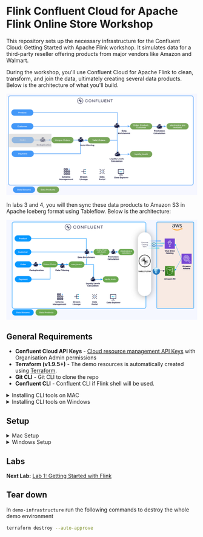 # Flink Confluent Cloud for Apache Flink Online Store Workshop

This repository sets up the necessary infrastructure for the Confluent Cloud: Getting Started with Apache Flink workshop. It simulates data for a third-party reseller offering products from major vendors like Amazon and Walmart.

During the workshop, you'll use Confluent Cloud for Apache Flink to clean, transform, and join the data, ultimately creating several data products. Below is the architecture of what you'll build.

![lab 1 and 2 architecture](flink-getting-started/img/architecture_lab2.png)

In labs 3 and 4, you will then sync these data products to Amazon S3 in Apache Iceberg format using Tableflow. Below is the architecture:

![lab 3 and 4 architecture](tableflow-labs/img/lab-3-and-4-architecture.png)

## General Requirements

* **Confluent Cloud API Keys** - [Cloud resource management API Keys](https://docs.confluent.io/cloud/current/security/authenticate/workload-identities/service-accounts/api-keys/overview.html#resource-scopes) with Organisation Admin permissions
* **Terraform (v1.9.5+)** - The demo resources is automatically created using [Terraform](https://www.terraform.io).
* **Git CLI** - Git CLI to clone the repo 
* **Confluent CLI** - Confluent CLI if Flink shell will be used.

<details>
<summary>Installing CLI tools on MAC</summary>

Install `git` and `terraform` by running:

```bash
brew install git terraform
```

[Optional] Install `confluent` CLI by running:
```bash
brew install confluent
```


</details>


<details>
<summary>Installing CLI tools on Windows</summary>

Install `git` and `terraform` by running:

```powershell
winget install --id Git.Git -e
winget install --id Hashicorp.Terraform -e
```
[Optional] Install `confluent` CLI by running:
```
winget install --id ConfluentInc.Confluent-CLI -e
```
</details> 


## Setup

<details>
<summary>Mac Setup</summary>

First, clone the repo and change directory to `demo-infrastructure`

```bash
git clone <repo_url>
cd confluent-cloud-flink-workshop/demo-infrastructure
```

In the `demo-infrastructure` directory, create a `terraform.tfvars` file to store the Confluent Cloud API keys required by Terraform. Replace the placeholders below with your own keys and `{prefix}` with your intials.

```bash
cat > ./terraform.tfvars <<EOF
confluent_cloud_api_key = "{Confluent Cloud API Key}"
confluent_cloud_api_secret = "{Confluent Cloud API Key Secret}"
prefix = "{prefix}"
EOF
```


In `demo-infrastructure` run the following commands to set up the whole demo environment

```bash
terraform init
terraform apply --auto-approve
```

Source the demo environment variables 


```bash
source env.sh
```

</details>

<details>
<summary>Windows Setup</summary>

First, clone the repo and change directory to `demo-infrastructure`

```bash
git clone <repo_url>
cd confluent-cloud-flink-workshop\demo-infrastructure
```

In the `demo-infrastructure` directory, create a `terraform.tfvars` file to store the Confluent Cloud API keys required by Terraform. Replace the placeholders below with your own keys and `{prefix}` with your intials.

```bash
echo confluent_cloud_api_key = "{Confluent Cloud API Key}" > terraform.tfvars
echo confluent_cloud_api_secret = "{Confluent Cloud API Key Secret}" >> terraform.tfvars
echo prefix = "{prefix}" >> terraform.tfvars
```

In `demo-infrastructure` run the following commands to set up the whole demo environment

```bash
terraform init
terraform apply --auto-approve
```

Source the demo environment variables 

```
call env.bat
```
</details>

## Labs

**Next Lab:** [Lab 1: Getting Started with Flink](./flink-getting-started/lab1.md)



## Tear down

In `demo-infrastructure` run the following commands to destroy the whole demo environment

```bash
terraform destroy --auto-approve
```
